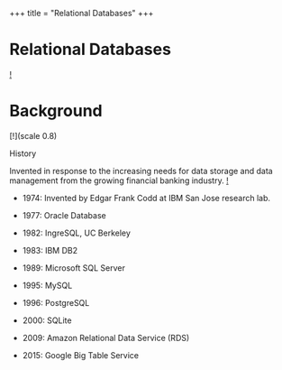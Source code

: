 +++
title = "Relational Databases"
+++

# Relational Databases

[!](highlight)




Background
===========================================

[!](scale 0.8)

History

Invented in response to the increasing needs for data storage and data
management from the growing financial banking industry.  [!](box)

- 1974: Invented by Edgar Frank Codd at IBM San Jose research lab.

- 1977: Oracle Database

- 1982: IngreSQL, UC Berkeley

- 1983: IBM DB2

- 1989: Microsoft SQL Server

- 1995: MySQL

- 1996: PostgreSQL

- 2000: SQLite

- 2009: Amazon Relational Data Service (RDS)

- 2015: Google Big Table Service


